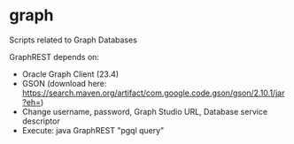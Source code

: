 # graph
Scripts related to Graph Databases

GraphREST depends on:
- Oracle Graph Client (23.4)
- GSON (download here: https://search.maven.org/artifact/com.google.code.gson/gson/2.10.1/jar?eh=)
- Change username, password, Graph Studio URL, Database service descriptor
- Execute: java GraphREST "pgql query" 
